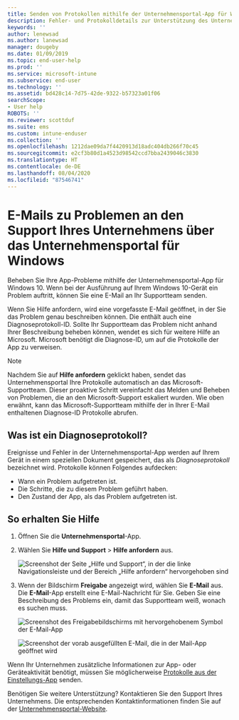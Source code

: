 ```yaml
---
title: Senden von Protokollen mithilfe der Unternehmensportal-App für Windows
description: Fehler- und Protokolldetails zur Unterstützung des Unternehmenssupports bei der Behebung von App-Problemen
keywords: ''
author: lenewsad
ms.author: lanewsad
manager: dougeby
ms.date: 01/09/2019
ms.topic: end-user-help
ms.prod: ''
ms.service: microsoft-intune
ms.subservice: end-user
ms.technology: ''
ms.assetid: bd428c14-7d75-42de-9322-b57323a01f06
searchScope:
- User help
ROBOTS: ''
ms.reviewer: scottduf
ms.suite: ems
ms.custom: intune-enduser
ms.collection: ''
ms.openlocfilehash: 1212dae09da7f4420913d18adc404db266f70c45
ms.sourcegitcommit: e2cf3b80d1a4523d98542ccd7bba2439046c3830
ms.translationtype: HT
ms.contentlocale: de-DE
ms.lasthandoff: 08/04/2020
ms.locfileid: "87546741"
---
```

# <a name="email-your-company-support-about-problem-from-company-portal-for-windows"></a>E-Mails zu Problemen an den Support Ihres Unternehmens über das Unternehmensportal für Windows

Beheben Sie Ihre App-Probleme mithilfe der Unternehmensportal-App für Windows 10. Wenn bei der Ausführung auf Ihrem Windows 10-Gerät ein Problem auftritt, können Sie eine E-Mail an Ihr Supportteam senden. 

Wenn Sie Hilfe anfordern, wird eine vorgefasste E-Mail geöffnet, in der Sie das Problem genau beschreiben können. Die enthält auch eine Diagnoseprotokoll-ID. Sollte Ihr Supportteam das Problem nicht anhand Ihrer Beschreibung beheben können, wendet es sich für weitere Hilfe an Microsoft. Microsoft benötigt die Diagnose-ID, um auf die Protokolle der App zu verweisen.   


> [!Note]
> Nachdem Sie auf **Hilfe anfordern** geklickt haben, sendet das Unternehmensportal Ihre Protokolle automatisch an das Microsoft-Supportteam. Dieser proaktive Schritt vereinfacht das Melden und Beheben von Problemen, die an den Microsoft-Support eskaliert wurden. Wie oben erwähnt, kann das Microsoft-Supportteam mithilfe der in Ihrer E-Mail enthaltenen Diagnose-ID Protokolle abrufen.  

## <a name="what-is-a-diagnostic-log"></a>Was ist ein Diagnoseprotokoll?

Ereignisse und Fehler in der Unternehmensportal-App werden auf Ihrem Gerät in einem speziellen Dokument gespeichert, das als _Diagnoseprotokoll_ bezeichnet wird. Protokolle können Folgendes aufdecken:  
* Wann ein Problem aufgetreten ist.  
* Die Schritte, die zu diesem Problem geführt haben.  
* Den Zustand der App, als das Problem aufgetreten ist.   

## <a name="steps-to-get-help"></a>So erhalten Sie Hilfe  

1. Öffnen Sie die **Unternehmensportal**-App.
2. Wählen Sie **Hilfe und Support** > **Hilfe anfordern** aus.  

   ![Screenshot der Seite „Hilfe und Support“, in der die linke Navigationsleiste und der Bereich „Hilfe anfordern“ hervorgehoben sind](./media/1812_UCP_Help_Support_Get_Help_Logs.png)    

3. Wenn der Bildschirm **Freigabe** angezeigt wird, wählen Sie **E-Mail** aus. Die **E-Mail**-App erstellt eine E-Mail-Nachricht für Sie. Geben Sie eine Beschreibung des Problems ein, damit das Supportteam weiß, wonach es suchen muss.  

   ![Screenshot des Freigabebildschirms mit hervorgehobenem Symbol der E-Mail-App](./media/1811_Mail_Logs_Windows_CPapp.png)  


   ![Screenshot der vorab ausgefüllten E-Mail, die in der Mail-App geöffnet wird](./media/1811_Get_Help_Email_Windows_CPapp.png)  

Wenn Ihr Unternehmen zusätzliche Informationen zur App- oder Geräteaktivität benötigt, müssen Sie möglicherweise [Protokolle aus der Einstellungs-App](send-logs-to-your-it-admin-settings-windows.md) senden.  

Benötigen Sie weitere Unterstützung? Kontaktieren Sie den Support Ihres Unternehmens. Die entsprechenden Kontaktinformationen finden Sie auf der [Unternehmensportal-Website](https://go.microsoft.com/fwlink/?linkid=2010980).  

